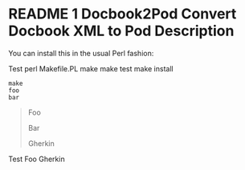 README
1
Docbook2Pod
Convert Docbook XML to Pod
Description
===========

You can install this in the usual Perl fashion:

Test
    perl Makefile.PL
    make
    make test
    make install

    make
    foo
    bar

> Foo
>
> Bar
>
> Gherkin

Test
Foo
Gherkin
